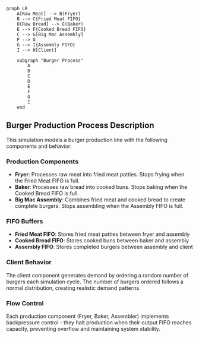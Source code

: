 ```mermaid
graph LR
    A[Raw Meat] --> B(Fryer)
    B --> C{Fried Meat FIFO}
    D[Raw Bread] --> E(Baker)
    E --> F{Cooked Bread FIFO}
    C --> G[Big Mac Assembly]
    F --> G
    G --> I{Assembly FIFO}
    I --> H[Client]

    subgraph "Burger Process"
        A
        B
        C
        D
        E
        F
        G
        I
    end
```

## Burger Production Process Description

This simulation models a burger production line with the following components and behavior:

### Production Components
- **Fryer**: Processes raw meat into fried meat patties. Stops frying when the Fried Meat FIFO is full.
- **Baker**: Processes raw bread into cooked buns. Stops baking when the Cooked Bread FIFO is full.
- **Big Mac Assembly**: Combines fried meat and cooked bread to create complete burgers. Stops assembling when the Assembly FIFO is full.

### FIFO Buffers
- **Fried Meat FIFO**: Stores fried meat patties between fryer and assembly
- **Cooked Bread FIFO**: Stores cooked buns between baker and assembly
- **Assembly FIFO**: Stores completed burgers between assembly and client

### Client Behavior
The client component generates demand by ordering a random number of burgers each simulation cycle. The number of burgers ordered follows a normal distribution, creating realistic demand patterns.

### Flow Control
Each production component (Fryer, Baker, Assembler) implements backpressure control - they halt production when their output FIFO reaches capacity, preventing overflow and maintaining system stability.
